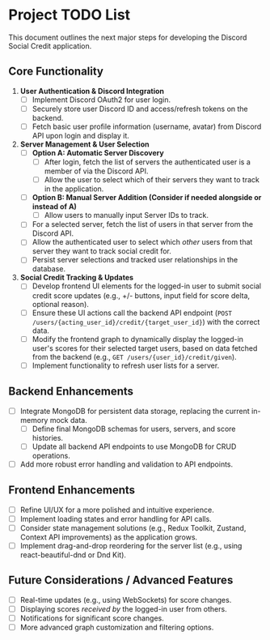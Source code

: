 # Project TODO List

This document outlines the next major steps for developing the Discord Social Credit application.

## Core Functionality

1.  **User Authentication & Discord Integration**
    *   [ ] Implement Discord OAuth2 for user login.
    *   [ ] Securely store user Discord ID and access/refresh tokens on the backend.
    *   [ ] Fetch basic user profile information (username, avatar) from Discord API upon login and display it.

2.  **Server Management & User Selection**
    *   [ ] **Option A: Automatic Server Discovery**
        *   [ ] After login, fetch the list of servers the authenticated user is a member of via the Discord API.
        *   [ ] Allow the user to select which of their servers they want to track in the application.
    *   [ ] **Option B: Manual Server Addition (Consider if needed alongside or instead of A)**
        *   [ ] Allow users to manually input Server IDs to track.
    *   [ ] For a selected server, fetch the list of users in that server from the Discord API.
    *   [ ] Allow the authenticated user to select which *other* users from that server they want to track social credit for.
    *   [ ] Persist server selections and tracked user relationships in the database.

3.  **Social Credit Tracking & Updates**
    *   [ ] Develop frontend UI elements for the logged-in user to submit social credit score updates (e.g., +/- buttons, input field for score delta, optional reason).
    *   [ ] Ensure these UI actions call the backend API endpoint (`POST /users/{acting_user_id}/credit/{target_user_id}`) with the correct data.
    *   [ ] Modify the frontend graph to dynamically display the logged-in user's scores for their selected target users, based on data fetched from the backend (e.g., `GET /users/{user_id}/credit/given`).
    *   [ ] Implement functionality to refresh user lists for a server.

## Backend Enhancements

*   [ ] Integrate MongoDB for persistent data storage, replacing the current in-memory mock data.
    *   [ ] Define final MongoDB schemas for users, servers, and score histories.
    *   [ ] Update all backend API endpoints to use MongoDB for CRUD operations.
*   [ ] Add more robust error handling and validation to API endpoints.

## Frontend Enhancements

*   [ ] Refine UI/UX for a more polished and intuitive experience.
*   [ ] Implement loading states and error handling for API calls.
*   [ ] Consider state management solutions (e.g., Redux Toolkit, Zustand, Context API improvements) as the application grows.
*   [ ] Implement drag-and-drop reordering for the server list (e.g., using react-beautiful-dnd or Dnd Kit).

## Future Considerations / Advanced Features

*   [ ] Real-time updates (e.g., using WebSockets) for score changes.
*   [ ] Displaying scores *received by* the logged-in user from others.
*   [ ] Notifications for significant score changes.
*   [ ] More advanced graph customization and filtering options. 